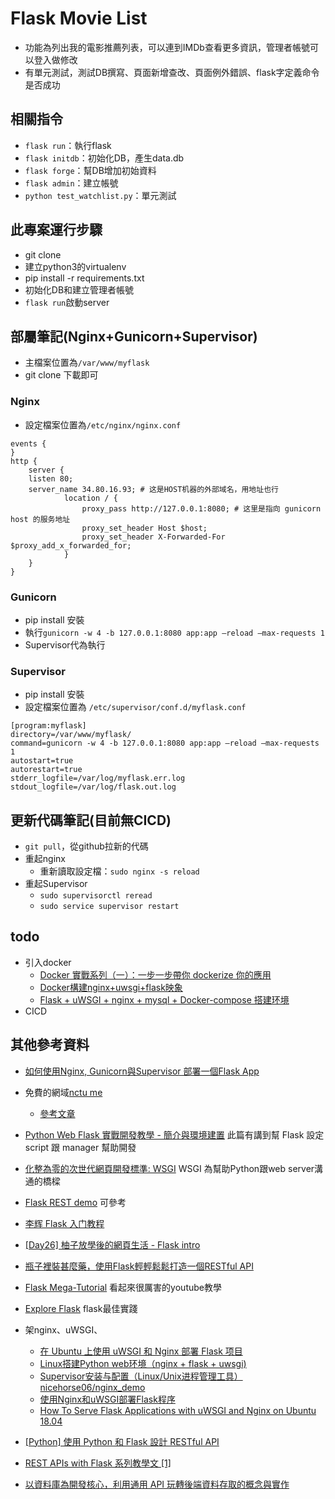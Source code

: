# Flask Movie List

* 功能為列出我的電影推薦列表，可以連到IMDb查看更多資訊，管理者帳號可以登入做修改
* 有單元測試，測試DB撰寫、頁面新增查改、頁面例外錯誤、flask字定義命令是否成功

## 相關指令
* `flask run`：執行flask
* `flask initdb`：初始化DB，產生data.db
* `flask forge`：幫DB增加初始資料
* `flask admin`：建立帳號
* `python test_watchlist.py`：單元測試

## 此專案運行步驟
* git clone
* 建立python3的virtualenv
* pip install -r requirements.txt
* 初始化DB和建立管理者帳號
* `flask run`啟動server

## 部屬筆記(Nginx+Gunicorn+Supervisor)
* 主檔案位置為`/var/www/myflask`
* git clone 下載即可
### Nginx
* 設定檔案位置為`/etc/nginx/nginx.conf`
```
events {
}
http {
    server {
    listen 80;
    server_name 34.80.16.93; # 这是HOST机器的外部域名，用地址也行
            location / {
                proxy_pass http://127.0.0.1:8080; # 这里是指向 gunicorn host 的服务地址
                proxy_set_header Host $host;
                proxy_set_header X-Forwarded-For $proxy_add_x_forwarded_for;
            }
    }
}
```
### Gunicorn
* pip install 安裝
* 執行`gunicorn -w 4 -b 127.0.0.1:8080 app:app –reload –max-requests 1`
* Supervisor代為執行
### Supervisor
* pip install 安裝
* 設定檔案位置為 ` /etc/supervisor/conf.d/myflask.conf `
```
[program:myflask]
directory=/var/www/myflask/
command=gunicorn -w 4 -b 127.0.0.1:8080 app:app –reload –max-requests 1
autostart=true
autorestart=true
stderr_logfile=/var/log/myflask.err.log
stdout_logfile=/var/log/flask.out.log
```

## 更新代碼筆記(目前無CICD)
* `git pull`，從github拉新的代碼
* 重起nginx
    * 重新讀取設定檔：`sudo nginx -s reload` 
* 重起Supervisor 
    * `sudo supervisorctl reread`
    * `sudo service supervisor restart`

## todo
* 引入docker
    * [Docker 實戰系列（一）：一步一步帶你 dockerize 你的應用](https://larrylu.blog/step-by-step-dockerize-your-app-ecd8940696f4)
    * [Docker構建nginx+uwsgi+flask映象](https://www.itread01.com/content/1546680669.html)
    * [Flask + uWSGI + nginx + mysql + Docker-compose 搭建环境](https://blog.szfszf.top/tech/flask-uwsgi-nginx-mysql-docker-compose-%E6%90%AD%E5%BB%BA%E7%8E%AF%E5%A2%83/)
* CICD

## 其他參考資料

* [如何使用Nginx, Gunicorn與Supervisor 部署一個Flask App](https://peterli.website/%E5%A6%82%E4%BD%95%E4%BD%BF%E7%94%A8nginx-gunicorn%E8%88%87supervisor-%E9%83%A8%E7%BD%B2%E4%B8%80%E5%80%8Bflask-app/)

* 免費的網域[nctu me](https://nctu.me/)
    * [參考文章](https://wayne265265.pixnet.net/blog/post/112082456-%E3%80%90%E6%8E%A8%E8%96%A6%E3%80%91%E6%B0%B8%E4%B9%85%E5%85%8D%E8%B2%BBdomain-name-%3a-nctu.me-domain-hosting)

* [Python Web Flask 實戰開發教學 - 簡介與環境建置](https://blog.techbridge.cc/2017/06/03/python-web-flask101-tutorial-introduction-and-environment-setup/) 此篇有講到幫 Flask 設定 script 跟 manager 幫助開發

* [化整為零的次世代網頁開發標準: WSGI](http://blog.ez2learn.com/2010/01/27/introduction-to-wsgi/) WSGI 為幫助Python跟web server溝通的橋樑

* [Flask REST demo](https://github.com/udemy-course/flask-rest-demo) 可參考

* [李辉 Flask 入门教程](https://read.helloflask.com/)

* [[Day26] 柚子放學後的網頁生活 - Flask intro](https://ithelp.ithome.com.tw/articles/10209103)

* [瓶子裡裝甚麼藥，使用Flask輕輕鬆鬆打造一個RESTful API ](https://ithelp.ithome.com.tw/users/20111432/ironman/1635)

* [Flask Mega-Tutorial](https://blog.miguelgrinberg.com/post/the-flask-mega-tutorial-part-i-hello-world) 看起來很厲害的youtube教學

* [Explore Flask](http://exploreflask.com/en/latest/) flask最佳實踐

* 架nginx、uWSGI、
    * [在 Ubuntu 上使用 uWSGI 和 Nginx 部署 Flask 项目](https://lufficc.com/blog/how-to-serve-flask-applications-with-uwsgi-and-nginx-on-ubuntu)
    * [Linux搭建Python web环境（nginx + flask + uwsgi)](https://www.jianshu.com/p/85692a94e99b)
    * [Supervisor安装与配置（Linux/Unix进程管理工具）](https://blog.csdn.net/xyang81/article/details/51555473)
    [nicehorse06/nginx_demo](https://github.com/nicehorse06/nginx_demo)
    * [使用Nginx和uWSGI部署Flask程序](http://www.xumenger.com/nginx-flask-python-20180331/)
    * [How To Serve Flask Applications with uWSGI and Nginx on Ubuntu 18.04](https://www.digitalocean.com/community/tutorials/how-to-serve-flask-applications-with-uswgi-and-nginx-on-ubuntu-18-04)

* [[Python] 使用 Python 和 Flask 設計 RESTful API](https://blog.taiker.space/python-shi-yong-python-he-flask-she-ji-restful-api/)
* [REST APIs with Flask 系列教學文 [1]](https://medium.com/@twilightlau94/rest-apis-with-flask-%E7%B3%BB%E5%88%97%E6%95%99%E5%AD%B8%E6%96%87-1-5405216d3166)
* [以資料庫為開發核心，利用通用 API 玩轉後端資料存取的概念與實作](https://ithelp.ithome.com.tw/users/20111421/ironman/1615)
